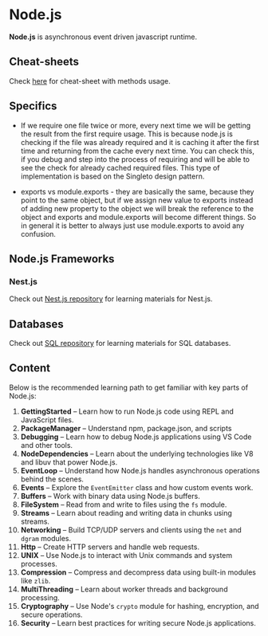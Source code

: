 # Node.js

**Node.js** is asynchronous event driven javascript runtime.

## Cheat-sheets

Check [here](https://github.com/LeCoupa/awesome-cheatsheets) for cheat-sheet with methods usage.

## Specifics

- If we require one file twice or more, every next time we will be getting the result from the first require usage. This is because node.js is checking if the file was already required and it is caching it after the first time and returning from the cache every next time. You can check this, if you debug and step into the process of requiring and will be able to see the check for already cached required files. This type of implementation is based on the Singleto design pattern.

- exports vs module.exports - they are basically the same, because they point to the same object, but if we assign new value to exports instead of adding new property to the object we will break the reference to the object and exports and module.exports will become different things. So in general it is better to always just use module.exports to avoid any confusion.

## Node.js Frameworks

### Nest.js

Check out [Nest.js repository](https://github.com/BZIvanov/Learning-NestJS) for learning materials for Nest.js.

## Databases

Check out [SQL repository](https://github.com/BZIvanov/Learning-SQL) for learning materials for SQL databases.

## Content

Below is the recommended learning path to get familiar with key parts of Node.js:

1. **GettingStarted** – Learn how to run Node.js code using REPL and JavaScript files.
2. **PackageManager** – Understand npm, package.json, and scripts
3. **Debugging** – Learn how to debug Node.js applications using VS Code and other tools.
4. **NodeDependencies** – Learn about the underlying technologies like V8 and libuv that power Node.js.
5. **EventLoop** – Understand how Node.js handles asynchronous operations behind the scenes.
6. **Events** – Explore the `EventEmitter` class and how custom events work.
7. **Buffers** – Work with binary data using Node.js buffers.
8. **FileSystem** – Read from and write to files using the `fs` module.
9. **Streams** – Learn about reading and writing data in chunks using streams.
10. **Networking** – Build TCP/UDP servers and clients using the `net` and `dgram` modules.
11. **Http** – Create HTTP servers and handle web requests.
12. **UNIX** – Use Node.js to interact with Unix commands and system processes.
13. **Compression** – Compress and decompress data using built-in modules like `zlib`.
14. **MultiThreading** – Learn about worker threads and background processing.
15. **Cryptography** – Use Node's `crypto` module for hashing, encryption, and secure operations.
16. **Security** – Learn best practices for writing secure Node.js applications.
